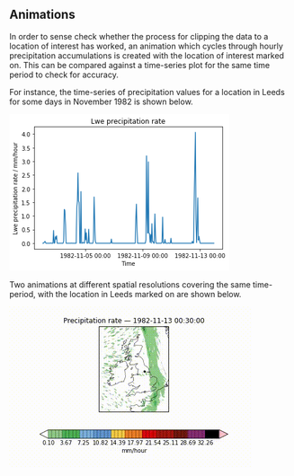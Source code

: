 ## Animations  

In order to sense check whether the process for clipping the data to a location of interest has worked, an animation which cycles through hourly precipitation accumulations is created with the location of interest marked on. This can be compared against a time-series plot for the same time period to check for accuracy. 

For instance, the time-series of precipitation values for a location in Leeds for some days in November 1982 is shown below.

![Animation](Figs/ts_1982.png)

Two animations at different spatial resolutions covering the same time-period, with the location in Leeds marked on are shown below. 

![Animation](Figs/test.gif)

